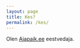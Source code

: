 ```yaml
---
layout: page
title: Kes?
permalink: /kes/
---
```


Olen [Ajapaik.ee](http://ajapaik.ee) eestvedaja.
